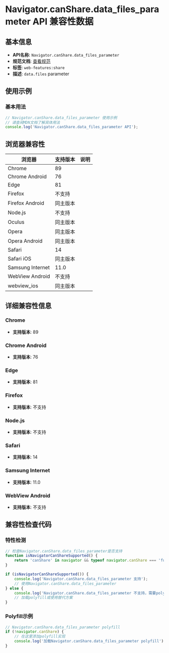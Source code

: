 # Navigator.canShare.data_files_parameter API 兼容性数据

## 基本信息

- **API名称**: `Navigator.canShare.data_files_parameter`
- **规范文档**: [查看规范](https://w3c.github.io/web-share/#dom-sharedata-files)
- **标签**: `web-features:share`
- **描述**: `data.files` parameter

## 使用示例

### 基本用法

```javascript
// Navigator.canShare.data_files_parameter 使用示例
// 请查阅MDN文档了解具体用法
console.log('Navigator.canShare.data_files_parameter API');
```

## 浏览器兼容性

| 浏览器 | 支持版本 | 说明 |
|--------|----------|------|
| Chrome | 89 |  |
| Chrome Android | 76 |  |
| Edge | 81 |  |
| Firefox | 不支持 |  |
| Firefox Android | 同主版本 |  |
| Node.js | 不支持 |  |
| Oculus | 同主版本 |  |
| Opera | 同主版本 |  |
| Opera Android | 同主版本 |  |
| Safari | 14 |  |
| Safari iOS | 同主版本 |  |
| Samsung Internet | 11.0 |  |
| WebView Android | 不支持 |  |
| webview_ios | 同主版本 |  |

## 详细兼容性信息

### Chrome

- **支持版本**: 89

### Chrome Android

- **支持版本**: 76

### Edge

- **支持版本**: 81

### Firefox

- **支持版本**: 不支持

### Node.js

- **支持版本**: 不支持

### Safari

- **支持版本**: 14

### Samsung Internet

- **支持版本**: 11.0

### WebView Android

- **支持版本**: 不支持

## 兼容性检查代码

### 特性检测

```javascript
// 检查Navigator.canShare.data_files_parameter是否支持
function isNavigatorCanShareSupported() {
    return 'canShare' in navigator && typeof navigator.canShare === 'function';
}

if (isNavigatorCanShareSupported()) {
    console.log('Navigator.canShare.data_files_parameter 支持');
    // 使用Navigator.canShare.data_files_parameter
} else {
    console.log('Navigator.canShare.data_files_parameter 不支持，需要polyfill');
    // 加载polyfill或使用替代方案
}
```

### Polyfill示例

```javascript
// Navigator.canShare.data_files_parameter polyfill
if (!navigator.canShare) {
    // 在这里添加polyfill实现
    console.log('加载Navigator.canShare.data_files_parameter polyfill');
}
```

